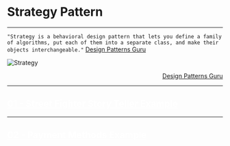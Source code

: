 # Strategy Pattern
---

`"Strategy is a behavioral design pattern that lets you define a family of algorithms, put each of them into a separate class, and make their objects interchangeable."` [Design Patterns Guru](https://refactoring.guru/design-patterns/strategy)

![Strategy](https://refactoring.guru/images/patterns/diagrams/strategy/structure.png)
<div align="right">

[Design Patterns Guru](https://refactoring.guru/design-patterns/strategy)

</div>

---

## <a href="./01-example-street-fighter" style="color:white;">01 - Street Fighter Story Teller Example</a>

---
## <a href="./02-example-payment-methods" style="color:white;">02 - Payment Methods Example</a>
